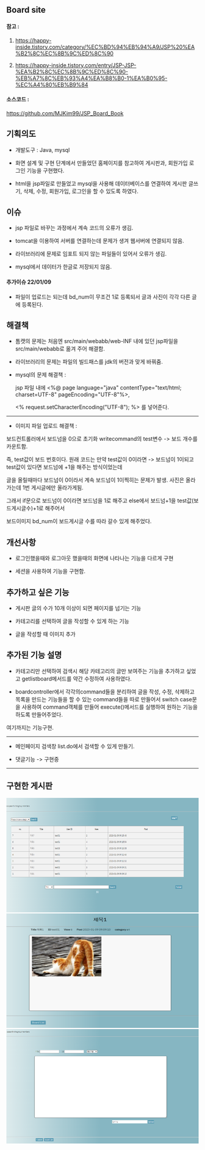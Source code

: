 ## Board site

#### 참고 : 


1. <https://happy-inside.tistory.com/category/%EC%BD%94%EB%94%A9/JSP%20%EA%B2%8C%EC%8B%9C%ED%8C%90>


2. <https://happy-inside.tistory.com/entry/JSP-JSP-%EA%B2%8C%EC%8B%9C%ED%8C%90-%EB%A7%8C%EB%93%A4%EA%B8%B0-1%EA%B0%95-%EC%A4%80%EB%B9%84>

#### 소스코드 :

<https://github.com/MJKim99/JSP_Board_Book>


## 기획의도


- 개발도구 : Java, mysql



- 화면 설계 및 구현 단계에서 만들었던 홈페이지를 참고하여 게시판과, 회원가입 로그인 기능을 구현했다.



- html을 jsp파일로 만들었고 mysql을 사용해 데이터베이스를 연결하여 게시판 글쓰기, 삭제, 수정, 회원가입, 로그인을 할 수 있도록 하였다.


## 이슈 


- jsp 파일로 바꾸는 과정에서 계속 코드의 오류가 생김.


- tomcat을 이용하여 서버를 연결하는데 문제가 생겨 웹서버에 연결되지 않음.


- 라이브러리에 문제로 임포트 되지 않는 파일들이 있어서 오류가 생김.


- mysql에서 데이터가 한글로 저장되지 않음.

#### 추가이슈 22/01/09


- 파일이 업로드는 되는데 bd_num이 무조건 1로 등록되서 글과 사진이 각각 다른 글에 등록된다.






## 해결책


- 톰캣의 문제는 처음엔 src/main/webabb/web-INF 내에 있던 jsp파일을 src/main/webabb로 옮겨 주어 해결함.


- 라이브러리의 문제는 파일의 빌드패스를 jdk의 버전과 맞게 바꿔줌.


- mysql의 문제 해결책 : 


	jsp 파일 내에 <%@ page language="java" contentType="text/html; charset=UTF-8" pageEncoding="UTF-8"%>,


	<% request.setCharacterEncoding("UTF-8"); %> 를 넣어준다.


***


	
- 이미지 파일 업로드 해결책 :
 
 

보드컨트롤러에서 보드넘을 0으로 초기화 writecommand의 test변수 -> 보드 개수를 카운트함.
	
	
즉, test값이 보드 번호이다. 원래 코드는 만약 test값이 0이라면 -> 보드넘이 1이되고 test값이 있다면 보드넘에 +1을 해주는 방식이었는데


글을 올릴때마다 보드넘이 0이라서 계속 보드넘이 1이찍히는 문제가 발생. 사진은 올라가는데 1번 게시글에만 올라가게됨.


그래서 if문으로 보드넘이 0이라면 보드넘을 1로 해주고 else에서 보드넘+1을 test값(보드게시글수)+1로 해주어서


보드이미지 bd_num이 보드게시글 수를 따라 갈수 있게 해주었다.






## 개선사항


- 로그인했을때와 로그아웃 했을때의 화면에 나타나는 기능을 다르게 구현

- 세션을 사용하여 기능을 구현함.

 

## 추가하고 싶은 기능


- 게시판 글의 수가 10개 이상이 되면 페이지를 넘기는 기능 


- 카테고리를 선택하여 글을 작성할 수 있게 하는 기능


- 글을 작성할 때 이미지 추가





## 추가된 기능 설명


- 카테고리만 선택하여 검색시 해당 카테고리의 글만 보여주는 기능을 추가하고 싶었고 getlistboard메서드를 약간 수정하여 사용하였다. 


- boardcontroller에서 각각의command들을 분리하여 글을 작성, 수정, 삭제하고 목록을 만드는 기능들을 할 수 있는 command들을 따로 만들어서 switch case문을 사용하여 command객체를 만들어 execute()메서드를 실행하여 원하는 기능을 하도록 만들어주었다.


여기까지는 기능구현.

***


- 메인페이지 검색창 list.do에서 검색할 수 있게 만들기.



- 댓글기능 -> 구현중



***


## 구현한 게시판


<img src="캡처_list.PNG" width="700" height="300"/>


<img src="캡처_view.PNG" width="700" height="300"/>


<img src="캡처_write.PNG" width="700" height="300"/>


